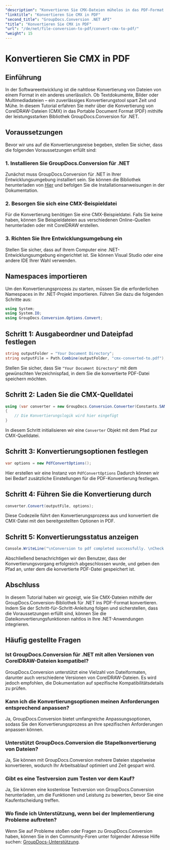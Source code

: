 ```yaml
---
"description": "Konvertieren Sie CMX-Dateien mühelos in das PDF-Format mit GroupDocs.Conversion für .NET. Integrieren Sie die Dateikonvertierungsfunktionen nahtlos in Ihre .NET-Anwendungen."
"linktitle": "Konvertieren Sie CMX in PDF"
"second_title": "GroupDocs.Conversion .NET API"
"title": "Konvertieren Sie CMX in PDF"
"url": "/de/net/file-conversion-to-pdf/convert-cmx-to-pdf/"
"weight": 15
---
```


# Konvertieren Sie CMX in PDF

## Einführung
In der Softwareentwicklung ist die nahtlose Konvertierung von Dateien von einem Format in ein anderes unerlässlich. Ob Textdokumente, Bilder oder Multimediadateien – ein zuverlässiges Konvertierungstool spart Zeit und Mühe. In diesem Tutorial erfahren Sie mehr über die Konvertierung von CorelDRAW-Dateien (CMX) in das Portable Document Format (PDF) mithilfe der leistungsstarken Bibliothek GroupDocs.Conversion für .NET.
## Voraussetzungen
Bevor wir uns auf die Konvertierungsreise begeben, stellen Sie sicher, dass die folgenden Voraussetzungen erfüllt sind:
### 1. Installieren Sie GroupDocs.Conversion für .NET
Zunächst muss GroupDocs.Conversion für .NET in Ihrer Entwicklungsumgebung installiert sein. Sie können die Bibliothek herunterladen von [Hier](https://releases.groupdocs.com/conversion/net/) und befolgen Sie die Installationsanweisungen in der Dokumentation.
### 2. Besorgen Sie sich eine CMX-Beispieldatei
Für die Konvertierung benötigen Sie eine CMX-Beispieldatei. Falls Sie keine haben, können Sie Beispieldateien aus verschiedenen Online-Quellen herunterladen oder mit CorelDRAW erstellen.
### 3. Richten Sie Ihre Entwicklungsumgebung ein
Stellen Sie sicher, dass auf Ihrem Computer eine .NET-Entwicklungsumgebung eingerichtet ist. Sie können Visual Studio oder eine andere IDE Ihrer Wahl verwenden.

## Namespaces importieren
Um den Konvertierungsprozess zu starten, müssen Sie die erforderlichen Namespaces in Ihr .NET-Projekt importieren. Führen Sie dazu die folgenden Schritte aus:

```csharp
using System;
using System.IO;
using GroupDocs.Conversion.Options.Convert;
```
## Schritt 1: Ausgabeordner und Dateipfad festlegen
```csharp
string outputFolder = "Your Document Directory";
string outputFile = Path.Combine(outputFolder, "cmx-converted-to.pdf");
```
Stellen Sie sicher, dass Sie `"Your Document Directory"` mit dem gewünschten Verzeichnispfad, in dem Sie die konvertierte PDF-Datei speichern möchten.
## Schritt 2: Laden Sie die CMX-Quelldatei
```csharp
using (var converter = new GroupDocs.Conversion.Converter(Constants.SAMPLE_CMX))
{
    // Die Konvertierungslogik wird hier eingefügt
}
```
In diesem Schritt initialisieren wir eine `Converter` Objekt mit dem Pfad zur CMX-Quelldatei.
## Schritt 3: Konvertierungsoptionen festlegen
```csharp
var options = new PdfConvertOptions();
```
Hier erstellen wir eine Instanz von `PdfConvertOptions` Dadurch können wir bei Bedarf zusätzliche Einstellungen für die PDF-Konvertierung festlegen.
## Schritt 4: Führen Sie die Konvertierung durch
```csharp
converter.Convert(outputFile, options);
```
Diese Codezeile führt den Konvertierungsprozess aus und konvertiert die CMX-Datei mit den bereitgestellten Optionen in PDF.
## Schritt 5: Konvertierungsstatus anzeigen
```csharp
Console.WriteLine("\nConversion to pdf completed successfully. \nCheck output in {0}", outputFolder);
```
Abschließend benachrichtigen wir den Benutzer, dass der Konvertierungsvorgang erfolgreich abgeschlossen wurde, und geben den Pfad an, unter dem die konvertierte PDF-Datei gespeichert ist.

## Abschluss
In diesem Tutorial haben wir gezeigt, wie Sie CMX-Dateien mithilfe der GroupDocs.Conversion-Bibliothek für .NET ins PDF-Format konvertieren. Indem Sie der Schritt-für-Schritt-Anleitung folgen und sicherstellen, dass die Voraussetzungen erfüllt sind, können Sie die Dateikonvertierungsfunktionen nahtlos in Ihre .NET-Anwendungen integrieren.
## Häufig gestellte Fragen
### Ist GroupDocs.Conversion für .NET mit allen Versionen von CorelDRAW-Dateien kompatibel?
GroupDocs.Conversion unterstützt eine Vielzahl von Dateiformaten, darunter auch verschiedene Versionen von CorelDRAW-Dateien. Es wird jedoch empfohlen, die Dokumentation auf spezifische Kompatibilitätsdetails zu prüfen.
### Kann ich die Konvertierungsoptionen meinen Anforderungen entsprechend anpassen?
Ja, GroupDocs.Conversion bietet umfangreiche Anpassungsoptionen, sodass Sie den Konvertierungsprozess an Ihre spezifischen Anforderungen anpassen können.
### Unterstützt GroupDocs.Conversion die Stapelkonvertierung von Dateien?
Ja, Sie können mit GroupDocs.Conversion mehrere Dateien stapelweise konvertieren, wodurch Ihr Arbeitsablauf optimiert und Zeit gespart wird.
### Gibt es eine Testversion zum Testen vor dem Kauf?
Ja, Sie können eine kostenlose Testversion von GroupDocs.Conversion herunterladen, um die Funktionen und Leistung zu bewerten, bevor Sie eine Kaufentscheidung treffen.
### Wo finde ich Unterstützung, wenn bei der Implementierung Probleme auftreten?
Wenn Sie auf Probleme stoßen oder Fragen zu GroupDocs.Conversion haben, können Sie in den Community-Foren unter folgender Adresse Hilfe suchen: [GroupDocs-Unterstützung](https://forum.groupdocs.com/c/conversion/11).